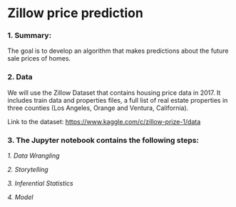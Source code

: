 # Zillow price prediction

### 1. Summary:
The goal is to develop an algorithm that makes predictions about the future sale prices of homes. 

### 2. Data
We will use the Zillow Dataset that contains housing price data in 2017. It includes train data and properties files, a full list of real estate properties in three counties (Los Angeles, Orange and Ventura, California). 

Link to the dataset:
https://www.kaggle.com/c/zillow-prize-1/data



### 3. The Jupyter notebook contains the following steps:

_1. Data Wrangling_

_2. Storytelling_

_3. Inferential Statistics_

_4. Model_
